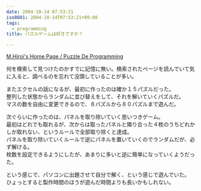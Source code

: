 ```yaml
---
date: 2004-10-14 07:53:21
iso8601: 2004-10-14T07:53:21+09:00
tags:
  - programming
title: パズルゲームは好きですか？

---
```


<div class="entry-body">
  <p><a href="http://www.geocities.jp/m_hiroi/puzzle/index.html">M.Hiroi's Home Page / Puzzle De Programming</a></p>

  <p>何を検索して見つけたのかすでに記憶に無い。検索されたページを読んでいて気に入ると、調べるのを忘れて没頭していることが多い。</p>

  <p>またエクセルの話になるが、最初に作ったのは確か１５パズルだった。<br />
    整列した状態からランダムに並び替えをして、それを解いていくパズルだ。<br />
    マスの数を自由に変更できるので、８パズルから８０パズルまで遊んだ。</p>

  <p>次ぐらいに作ったのは、パネルを取り除いていく思いつきゲーム。<br />
    最初はどれでも取れるが、次からは取ったパネルと隣り合った４枚のうちどれかしか取れない、というルールで全部取り除くと達成。<br />
    パネルを取り除いていくルールで逆にパネルを置いていくのでランダムだが、必ず解ける。<br />
    枚数を設定できるようにしたが、あまりに多いと逆に簡単になっていくようだった。</p>

  <p>という感じで、パソコンに出題させて自分で解く、という感じで遊んでいた。<br />
    ひょっとすると製作時間のほうが遊んだ時間よりも長いかもしれない。</p>
</div>
